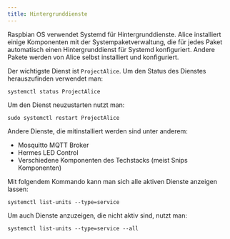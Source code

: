 ```yaml
---
title: Hintergrunddienste
---
```


Raspbian OS verwendet Systemd für Hintergrunddienste. Alice installiert einige Komponenten mit der Systempaketverwaltung, die für jedes Paket automatisch einen Hintergrunddienst für Systemd konfiguriert. Andere Pakete werden von Alice selbst installiert und konfiguriert.

Der wichtigste Dienst ist `ProjectAlice`. Um den Status des Dienstes herauszufinden verwendet man:
```
systemctl status ProjectAlice
```
Um den Dienst neuzustarten nutzt man:
```
sudo systemctl restart ProjectAlice
```

Andere Dienste, die mitinstalliert werden sind unter anderem:
- Mosquitto MQTT Broker
- Hermes LED Control
- Verschiedene Komponenten des Techstacks (meist Snips Komponenten)

Mit folgendem Kommando kann man sich alle aktiven Dienste anzeigen lassen:
```
systemctl list-units --type=service
```
Um auch Dienste anzuzeigen, die nicht aktiv sind, nutzt man:
```
systemctl list-units --type=service --all
```
